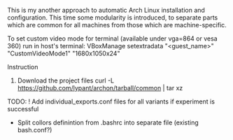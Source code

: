This is my another approach to automatic Arch Linux installation and configuration.
This time some modularity is introduced, to separate parts which are common for all machines from those which are machine-specific.

To set custom video mode for terminal (available under vga=864 or vesa 360)
run in host's terminal:
VBoxManage setextradata "<guest_name>" "CustomVideoMode1" "1680x1050x24"

Instruction
1. Download the project files
curl -L https://github.com/lypant/archon/tarball/common | tar xz

TODO:
! Add individual_exports.conf files for all variants if experiment is successful
- Split collors definintion from .bashrc into separate file (existing bash.conf?)
